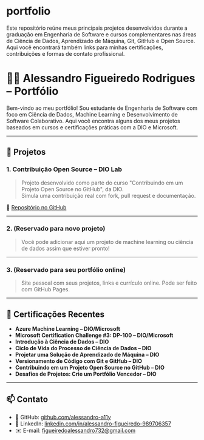 # portfolio
Este repositório reúne meus principais projetos desenvolvidos durante a graduação em Engenharia de Software e cursos complementares nas áreas de Ciência de Dados, Aprendizado de Máquina, Git, GitHub e Open Source. Aqui você encontrará também links para minhas certificações, contribuições e formas de contato profissional.

# 👨‍💻 Alessandro Figueiredo Rodrigues – Portfólio

Bem-vindo ao meu portfólio! Sou estudante de Engenharia de Software com foco em Ciência de Dados, Machine Learning e Desenvolvimento de Software Colaborativo. Aqui você encontra alguns dos meus projetos baseados em cursos e certificações práticas com a DIO e Microsoft.

---

## 🚀 Projetos

### 1. Contribuição Open Source – DIO Lab
> Projeto desenvolvido como parte do curso "Contribuindo em um Projeto Open Source no GitHub", da DIO.  
> Simula uma contribuição real com fork, pull request e documentação.

🔗 [Repositório no GitHub](https://github.com/digitalinnovationone/dio-lab-open-source)

---

### 2. (Reservado para novo projeto)
> Você pode adicionar aqui um projeto de machine learning ou ciência de dados assim que estiver pronto!

---

### 3. (Reservado para seu portfólio online)
> Site pessoal com seus projetos, links e currículo online. Pode ser feito com GitHub Pages.

---

## 📜 Certificações Recentes

- **Azure Machine Learning – DIO/Microsoft**  
- **Microsoft Certification Challenge #3: DP-100 – DIO/Microsoft**  
- **Introdução à Ciência de Dados – DIO**  
- **Ciclo de Vida do Processo de Ciência de Dados – DIO**  
- **Projetar uma Solução de Aprendizado de Máquina – DIO**  
- **Versionamento de Código com Git e GitHub – DIO**  
- **Contribuindo em um Projeto Open Source no GitHub – DIO**  
- **Desafios de Projetos: Crie um Portfólio Vencedor – DIO**

---

## 📫 Contato

- 🔗 GitHub: [github.com/alessandro-a11y](https://github.com/alessandro-a11y)  
- 🔗 LinkedIn: [linkedin.com/in/alessandro-figueiredo-989706357](https://www.linkedin.com/in/alessandro-figueiredo-989706357)  
- ✉️ E-mail: figueiredoalessandro732@gmail.com

